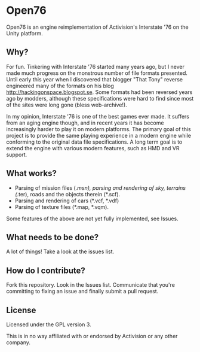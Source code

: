 # Open76

Open76 is an engine reimplementation of Activision's Interstate '76 on the Unity platform.

## Why?
For fun. Tinkering with Interstate '76 started many years ago, but I never made much progress on the monstrous number of file formats presented. Until early this year when I discovered that blogger "That Tony" reverse engineered many of the formats on his blog http://hackingonspace.blogspot.se. Some formats had been reversed years ago by modders, although these specifications were hard to find since most of the sites were long gone (bless web-archive!).

In my opinion, Interstate '76 is one of the best games ever made. It suffers from an aging engine though, and in recent years it has become increasingly harder to play it on modern platforms.
The primary goal of this project is to provide the same playing experience in a modern engine while conforming to the original data file specifications.
A long term goal is to extend the engine with various modern features, such as HMD and VR support.

## What works?
* Parsing of mission files (*.msn), parsing and rendering of sky, terrains (*.ter), roads and the objects therein (*.scf).
* Parsing and rendering of cars (*.vcf, *.vdf)
* Parsing of texture files (*.map, *.vqm).

Some features of the above are not yet fully implemented, see Issues.

## What needs to be done?
A lot of things! Take a look at the issues list.

## How do I contribute?
Fork this repository. Look in the Issues list. Communicate that you're committing to fixing an issue and finally submit a pull request.

## License
Licensed under the GPL version 3.

This is in no way affiliated with or endorsed by Activision or any other company.